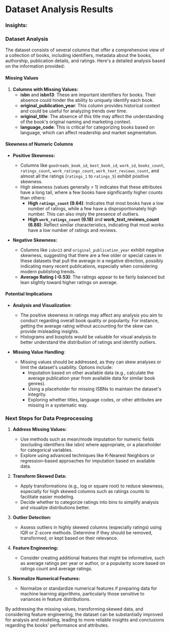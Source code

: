 # Dataset Analysis Results

### Insights:
### Dataset Analysis

The dataset consists of several columns that offer a comprehensive view of a collection of books, including identifiers, metadata about the books, authorship, publication details, and ratings. Here's a detailed analysis based on the information provided:

#### Missing Values

1. **Columns with Missing Values:**
   - **isbn** and **isbn13**: These are important identifiers for books. Their absence could hinder the ability to uniquely identify each book.
   - **original_publication_year**: This column provides historical context and could be useful for analyzing trends over time.
   - **original_title**: The absence of this title may affect the understanding of the book's original naming and marketing context.
   - **language_code**: This is critical for categorizing books based on language, which can affect readership and market segmentation.

#### Skewness of Numeric Columns

- **Positive Skewness:**
  - Columns like `goodreads_book_id`, `best_book_id`, `work_id`, `books_count`, `ratings_count`, `work_ratings_count`, `work_text_reviews_count`, and almost all the ratings (`ratings_1` to `ratings_5`) exhibit positive skewness. 
  - High skewness (values generally > 1) indicates that these attributes have a long tail, where a few books have significantly higher counts than others:
    - **High `ratings_count` (9.64)**: Indicates that most books have a low number of ratings, while a few have a disproportionately high number. This can also imply the presence of outliers.
    - **High `work_ratings_count` (9.18)** and **work_text_reviews_count (6.88)**: Reflect similar characteristics, indicating that most works have a low number of ratings and reviews.
    
- **Negative Skewness:**
  - Columns like `isbn13` and `original_publication_year` exhibit negative skewness, suggesting that there are a few older or special cases in these datasets that pull the average in a negative direction, possibly indicating many recent publications, especially when considering modern publishing trends.
  - **Average Rating (-0.53)**: The ratings appear to be fairly balanced but lean slightly toward higher ratings on average.

#### Potential Implications

- **Analysis and Visualization**: 
  - The positive skewness in ratings may affect any analysis you aim to conduct regarding overall book quality or popularity. For instance, getting the average rating without accounting for the skew can provide misleading insights.
  - Histograms and boxplots would be valuable for visual analysis to better understand the distribution of ratings and identify outliers.

- **Missing Value Handling**: 
  - Missing values should be addressed, as they can skew analyses or limit the dataset's usability. Options include:
    - Imputation based on other available data (e.g., calculate the average publication year from available data for similar book genres).
    - Using a placeholder for missing ISBNs to maintain the dataset's integrity.
    - Exploring whether titles, language codes, or other attributes are missing in a systematic way.

### Next Steps for Data Preprocessing

1. **Address Missing Values:**
   - Use methods such as mean/mode imputation for numeric fields (excluding identifiers like isbn) where appropriate, or a placeholder for categorical variables.
   - Explore using advanced techniques like K-Nearest Neighbors or regression-based approaches for imputation based on available data.

2. **Transform Skewed Data:**
   - Apply transformations (e.g., log or square root) to reduce skewness, especially for high skewed columns such as ratings counts to facilitate easier modeling.
   - Decide whether to categorize ratings into bins to simplify analysis and visualize distributions better.

3. **Outlier Detection:**
   - Assess outliers in highly skewed columns (especially ratings) using IQR or Z-score methods. Determine if they should be removed, transformed, or kept based on their relevance.

4. **Feature Engineering:**
   - Consider creating additional features that might be informative, such as average ratings per year or author, or a popularity score based on ratings count and average ratings.

5. **Normalize Numerical Features:**
   - Normalize or standardize numerical features if preparing data for machine learning algorithms, particularly those sensitive to variances in feature distributions.

By addressing the missing values, transforming skewed data, and considering feature engineering, the dataset can be substantially improved for analysis and modeling, leading to more reliable insights and conclusions regarding the books' performance and attributes.